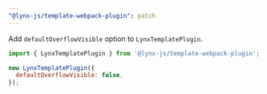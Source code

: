 ```yaml
---
"@lynx-js/template-webpack-plugin": patch
---
```


Add `defaultOverflowVisible` option to `LynxTemplatePlugin`.

```js
import { LynxTemplatePlugin } from '@lynx-js/template-webpack-plugin';

new LynxTemplatePlugin({
  defaultOverflowVisible: false,
});
```
